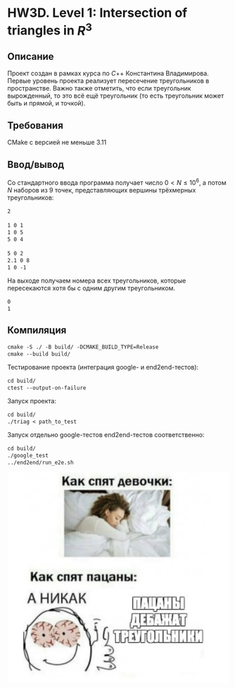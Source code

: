 # HW3D. Level 1: Intersection of triangles in $R^3$

## Описание
Проект создан в рамках курса по $C$++ Константина Владимирова. Первые уровень проекта реализует пересечение треугольников в пространстве. Важно также отметить, что если треугольник вырожденный, то это всё ещё треугольник (то есть треугольник может быть и прямой, и точкой).

## Требования
CMake с версией не меньше 3.11



## Ввод/вывод
Со стандартного ввода программа получает число $0 < N \leqslant 10^6$, а потом $N$ наборов из $9$ точек, представляющих вершины трёхмерных треугольников:
```
2

1 0 1
1 0 5
5 0 4

5 0 2
2.1 0 8
1 0 -1
```


На выходе получаем номера всех треугольников, которые пересекаются хотя бы с одним другим треугольником.

```
0
1
```

## Компиляция
```
cmake -S ./ -B build/ -DCMAKE_BUILD_TYPE=Release
cmake --build build/
```

Тестирование проекта (интеграция google- и end2end-тестов):
```
cd build/
ctest --output-on-failure
```

Запуск проекта:
```
cd build/
./triag < path_to_test
```

Запуск отдельно google-тестов end2end-тестов соответственно:
```
cd build/
./google_test
../end2end/run_e2e.sh
```

![alt text](images/debug.png)


<!-- ## Структура проекта
- **src/**: содержит исходные файлы с запуском программы и google-тестами
  - `config.cpp`
  - `google_test.cpp`
  - `main.cpp`
- **include/**: содержит заголовочные файлы с реализацией основных классов и методов
  - `config.hpp`   
  - `interval.hpp` 
  - `line.hpp`
  - `octotree.hpp` 
  - `plane.hpp`
  - `point.hpp`   
  - `triangles.hpp`
  - `vector.hpp`
- **end2end/**: содержит конечные тесты и их результаты
  - `run_e2e.sh`
  - `answers/`  
  - `tests/`
- **geogebra_tests/**: содержит архивы для визуализации конкретного google-теста в geogebra-3D
  - `TrgWithTrg3D_1.ggb`
  - `TrgWithTrg3D_2.ggb`
  - `...`
  - `TrgWithLine3D_1.ggb`
  - `...`
- **images/**: для мема
  - `debug.png` -->
